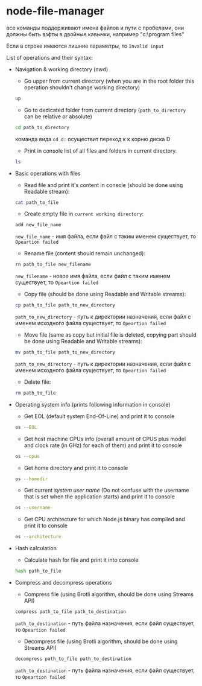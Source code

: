 # node-file-manager
все команды поддерживают имена файлов и пути с пробелами, они должны быть взфты в двойные кавычки, например "c:\program files"

Если в строке имеются лишние параметры, то `Invalid input`

List of operations and their syntax:
- Navigation & working directory (nwd)
    - Go upper from current directory (when you are in the root folder this operation shouldn't change working directory)  
    ```bash
    up
    ```
    - Go to dedicated folder from current directory (`path_to_directory` can be relative or absolute)
    ```bash
    cd path_to_directory
    ```
    команда вида `cd d:` осуществит переход к к корню диска D
    - Print in console list of all files and folders in current directory.
    ```bash
    ls
    ```
- Basic operations with files
    - Read file and print it's content in console (should be done using Readable stream): 
    ```bash
    cat path_to_file
    ```
    - Create empty file in `current working directory`: 
    ```bash
    add new_file_name
    ```
    `new_file_name` - имя файла, если файл с таким именем существует, то `Opeartion failed`


    - Rename file (content should remain unchanged): 
    ```bash
    rn path_to_file new_filename
    ```
    `new_filename` - новое имя файла, если файл с таким именем существует, то `Opeartion failed`

    - Copy file (should be done using Readable and Writable streams): 
    ```bash
    cp path_to_file path_to_new_directory
    ```
    `path_to_new_directory` - путь к директории назначения, если файл c именем исходного файла существует, то `Opeartion failed`

    - Move file (same as copy but initial file is deleted, copying part should be done using Readable and Writable streams): 
    ```bash
    mv path_to_file path_to_new_directory
    ```
    `path_to_new_directory` - путь к директории назначения, если файл c именем исходного файла существует, то `Opeartion failed`

    - Delete file: 
    ```bash
    rm path_to_file
    ```
- Operating system info (prints following information in console)
    - Get EOL (default system End-Of-Line) and print it to console  
    ```bash
    os --EOL
    ```
    - Get host machine CPUs info (overall amount of CPUS plus model and clock rate (in GHz) for each of them) and print it to console  
    ```bash
    os --cpus
    ```
    - Get home directory and print it to console  
    ```bash
    os --homedir
    ```
    - Get current *system user name* (Do not confuse with the username that is set when the application starts) and print it to console  
    ```bash
    os --username
    ```
    - Get CPU architecture for which Node.js binary has compiled and print it to console  
    ```bash
    os --architecture
    ```
- Hash calculation  
    - Calculate hash for file and print it into console  
    ```bash
    hash path_to_file
    ```
- Compress and decompress operations  
    - Compress file (using Brotli algorithm, should be done using Streams API)  
    ```bash
    compress path_to_file path_to_destination
    ```
    `path_to_destination` - путь файла назначения, если файл существует, то `Opeartion failed`
    
    - Decompress file (using Brotli algorithm, should be done using Streams API)  
    ```bash
    decompress path_to_file path_to_destination
    ```
    `path_to_destination` - путь файла назначения, если файл  существует, то `Opeartion failed`